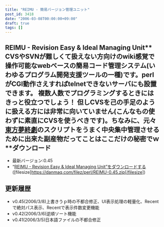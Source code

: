 ```yaml
---
title: "REIMU - 簡易バージョン管理ユニット"
post_id: 3418
date: "2006-03-08T00:00:00+09:00"
draft: true
tags: []
---
```



## REIMU - Revision Easy & Ideal Managing Unit** CVSやSVNが難しくて扱えない方向けのwiki感覚で操作可能なwebベースの簡易コード管理システム(いわゆるプログラム開発支援ツールの一種)です。perlがCGI動作さえすればtelnetできないサーバにも設置できます。 複数人数でプログラミングするときにはきっと役立つでしょう！ 但しCVSを己の手足のように扱える方には非常に向いていません(こんなもの使わずに素直にCVSを使うべきです)。ちなみに、元々[東方夢終劇](https://danmaq.com/!/thC/)のスクリプトをうまく中央集中管理させるために出来た副産物だってことはここだけの秘密でｗ **ダウンロード

  * 最新バージョン:0.45
  * “[REIMU - Revision Easy & Ideal Managing Unit”をダウンロードする](https://danmaq.com/filez/perl/REIMU-0.45.zip) ([filesize]https://danmaq.com/filez/perl/REIMU-0.45.zip[/filesize])
## 更新履歴

  * v0.45(2006/3/8)上書きうｐ時の不都合修正、UI表示処理の軽量化、Recentで絶対パス表示、Recentで表示件数変更機能
  * v0.42(2006/3/6)逆順ソート機能
  * v0.41(2006/3/5)日本語ファイルの不都合修正
